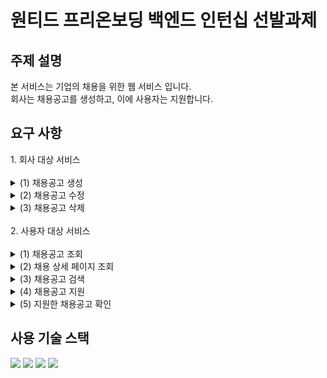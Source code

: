 <h1>원티드 프리온보딩 백엔드 인턴십 선발과제</h1>

<h2>주제 설명</h2>
본 서비스는 기업의 채용을 위한 웹 서비스 입니다.<br>
회사는 채용공고를 생성하고, 이에 사용자는 지원합니다.

<h2>요구 사항</h2>
1. 회사 대상 서비스<br><br>
<details>
   <summary>
      (1) 채용공고 생성
   </summary>
</details>
<details>
   <summary>
      (2) 채용공고 수정
   </summary>
</details>
<details>
   <summary>
      (3) 채용공고 삭제
   </summary>
</details>
<br>
2. 사용자 대상 서비스<br><br>
<details>
   <summary>
      (1) 채용공고 조회
   </summary>
</details>
<details>
   <summary>
      (2) 채용 상세 페이지 조회
   </summary>
</details>
<details>
   <summary>
      (3) 채용공고 검색
   </summary>
</details>
<details>
   <summary>
      (4) 채용공고 지원
   </summary>
</details>
<details>
   <summary>
      (5) 지원한 채용공고 확인
   </summary>
</details>

<h2>사용 기술 스택</h2>
    <img src="https://img.shields.io/badge/Java-ED8B00?style=for-the-badge&logo=openjdk&logoColor=white">
    <img src="https://img.shields.io/badge/Spring-6DB33F?style=for-the-badge&logo=spring&logoColor=white">
    <img src="https://img.shields.io/badge/MariaDB-003545?style=for-the-badge&logo=mariadb&logoColor=white">
    <img src="https://img.shields.io/badge/Hibernate-59666C?style=for-the-badge&logo=Hibernate&logoColor=white">

